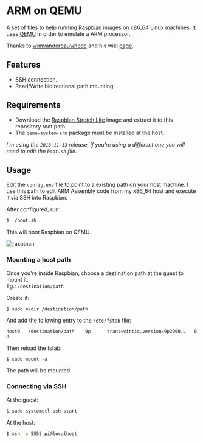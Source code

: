 # ARM on QEMU
A set of files to help running [Raspbian](https://www.raspbian.org/) images on x86_64 Linux machines. It uses [QEMU](https://www.qemu.org/) in order to emulate a ARM processor.

Thanks to [wimvanderbauwhede](https://github.com/wimvanderbauwhede) and his wiki [page](https://github.com/wimvanderbauwhede/limited-systems/wiki/Raspbian-%22stretch%22-for-Raspberry-Pi-3-on-QEMU).

## Features
- SSH connection.
- Read/Write bidirectional path mounting.

## Requirements
- Download the [Raspbian Stretch Lite](https://downloads.raspberrypi.org/raspbian_lite_latest) image and extract it to this repository root path.
- The `qemu-system-arm` package must be installed at the host.

*I'm using the `2018-11-13` release, if you're using a different one you will need to edit the `boot.sh` file.*

## Usage
Edit the `config.env` file to point to a existing path on your host machine. I use this path to edit ARM Assembly code from my x86_64 host and execute it via SSH into Raspbian.

After configured, run:
```bash
$ ./boot.sh
```

This will boot Raspbian on QEMU.

![raspbian](https://i.postimg.cc/y6cr0bgv/image.png)

### Mounting a host path
Once you're inside Raspbian, choose a destination path at the guest to mount it.  
Eg.: `/destination/path`

Create it:
```bash
$ sudo mkdir /destination/path
```

And add the following entry to the `/etc/fstab` file:
```
host0   /destination/path    9p      trans=virtio,version=9p2000.L   0 0
```

Then reload the fstab:
```
$ sudo mount -a
```

The path will be mounted.

### Connecting via SSH
At the guest:
```bash
$ sudo systemctl ssh start
```

At the host:
```bash
$ ssh -p 5555 pi@localhost
```

